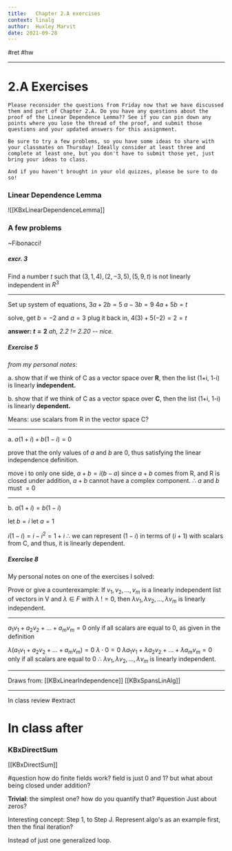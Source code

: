 ```yaml
---
title:   Chapter 2.A exercises
context: linalg
author:  Huxley Marvit
date: 2021-09-28
---
```


#ret #hw

***


# 2.A Exercises

```ad-abstract
Please reconsider the questions from Friday now that we have discussed them and part of Chapter 2.A. Do you have any questions about the proof of the Linear Dependence Lemma?? See if you can pin down any points where you lose the thread of the proof, and submit those questions and your updated answers for this assignment.

Be sure to try a few problems, so you have some ideas to share with your classmates on Thursday! Ideally consider at least three and complete at least one, but you don't have to submit those yet, just bring your ideas to class.

And if you haven't brought in your old quizzes, please be sure to do so!
```


### Linear Dependence Lemma

![[KBxLinearDependenceLemma]]

### A few problems
~Fibonacci! 
##### excr. 3
Find a number $t$ such that $(3, 1, 4), (2, -3, 5), (5, 9, t)$ is not linearly independent in $R^3$
***
Set up system of equations, 
$3a + 2b = 5$
$a - 3b = 9$
$4a + 5b = t$

solve, get $b=-2$ and $a=3$
plug it back in, $4(3)+5(-2)=2=t$

**answer: $t=2$**
*ah, 2.2 != 2.20 -- nice.*


##### Exercise 5
*from my personal notes:*

a. show that if we think of C as a vector space over **R**, then the list (1+i, 1-i) is linearly **independent.**

b. show that if we think of C as a vector space over **C**, then the list (1+i, 1-i) is linearly **dependent.**

Means: use scalars from R in the vector space C?
***


a. $a(1+i) + b(1-i) = 0$

prove that the only values of $a$ and $b$ are 0, thus satisfying the linear independence definition.

move i to only one side,
$a+b=i(b-a)$
since $a+b$ comes from R, and R is closed under addition, $a+b$ cannot have a complex component. 
$\therefore$ $a$ and $b$ must $=0$

***

b. $a(1+i) = b(1-i)$

let $b = i$
let $a = 1$

$i(1-i) = i-i^2 = 1+i$
$\therefore$ we can represent $(1-i)$ in terms of $(i+1)$ with scalars from C, and thus, it is linearly dependent.



##### Exercise 8
My personal notes on one of the exercises I solved:

Prove or give a counterexample: If $v_1, v_2,...,v_m$ is a linearly independent list of vectors in V and $\lambda \in F$ with $\lambda\ != 0$, then $\lambda v_1, \lambda v_2,...,\lambda v_m$ is linearly independent.
***

 $a_1 v_1 + a_2 v_2 + ... + a_m v_m = 0$ only if all scalars are equal to 0, as given in the definition
 
 $\lambda(a_1 v_1 + a_2 v_2 + ... + a_m v_m) = 0$
$\lambda \cdot 0 = 0$ 
 $\lambda a_1 v_1 +\lambda  a_2 v_2 + ... +\lambda  a_m v_m = 0$ only if all scalars are equal to 0
 $\therefore$  $\lambda v_1, \lambda v_2,...,\lambda v_m$ is linearly independent.

***

Draws from: [[KBxLinearIndependence]] [[KBxSpansLinAlg]]

***

In class review #extract

# In class after
### KBxDirectSum
[[KBxDirectSum]]

#question how do finite fields work?
field is just 0 and 1? but what about being closed under addition?


**Trivial**: the simplest one? how do you quantify that? #question
Just about zeros?

Interesting concept: Step 1, to Step J. Represent algo's as an example first, then the final iteration?

Instead of just one generalized loop.
















